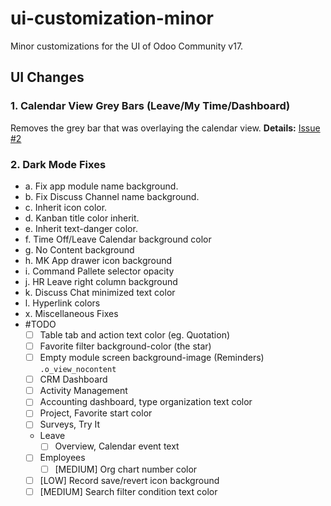 # ui-customization-minor
Minor customizations for the UI of Odoo Community v17.

## UI Changes

### 1. Calendar View Grey Bars (Leave/My Time/Dashboard)

Removes the grey bar that was overlaying the calendar view. **Details:** [Issue #2](https://github.com/juil/ui-customization-minor/pull/2#issue-3181832864)

### 2. Dark Mode Fixes

- a. Fix app module name background.
- b. Fix Discuss Channel name background.
- c. Inherit icon color.
- d. Kanban title color inherit.
- e. Inherit text-danger color.
- f. Time Off/Leave Calendar background color
- g. No Content background
- h. MK App drawer icon background
- i. Command Pallete selector opacity
- j. HR Leave right column background
- k. Discuss Chat minimized text color
- l. Hyperlink colors
- x. Miscellaneous Fixes
- #TODO
    - [ ] Table tab and action text color (eg. Quotation)
    - [ ] Favorite filter background-color (the star)
    - [ ] Empty module screen background-image (Reminders) `.o_view_nocontent`
    - [ ] CRM Dashboard
    - [ ] Activity Management
    - [ ] Accounting dashboard, type organization text color
    - [ ] Project, Favorite start color
    - [ ] Surveys, Try It
    - Leave
        - [ ] Overview, Calendar event text
    - [ ] Employees
        - [ ] [MEDIUM] Org chart number color
    - [ ] [LOW] Record save/revert icon background
    - [ ] [MEDIUM] Search filter condition text color
